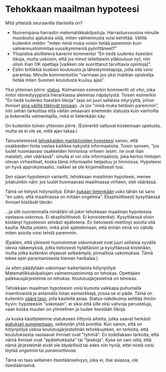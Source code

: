 # Tehokkaan maailman hypoteesi

Mitä yhteistä seuraavilla tilanteilla on?

- Nuorempana harrastin matematiikkakilpailuja. Harrastusvuosina minulle muodostui ajatuksia siitä, miten valmennusta voisi kehittää. Välillä kuitenkin mietin: "miten minä muka voisin tietää paremmin kuin valmennustoimintaa vuosikymmeniä pyörittäneet?"
- Yliopistoa aloitteleva kaverini kommentoi "En tiedä luulenko itsestäni liikoja, mutta uskoisin, että jos minut laitettaisiin yläkouluun nyt, niin olisin ihan OK opettaja [vaikken ole suorittanut tarvittavia opintoja]".
- Esitin kritiikkiä koskien koulutusta ja lähestymistapoja, joilla sitä voisi parantaa. Minulle kommentoitiin "varmaan joo yksi matikan opiskelija tietää miten Suomen koulutusta kuuluu ajaa".

Yksi yhteinen piirre: [status](). Kolmannen esimerkin kommentti oli vitsi, joka imitoi stereotyyppistä hierarkiassa alemmas näpäytystä. Toisen esimerkin "En tiedä luulenko itsestäni liikoja" taas on juuri sellaista nöyryyttä, johon ihmiset [aina välillä tökkivät toisiaan](). Ja jos "minä muka tietäisin paremmin", niin sehän tarkoittaa että väitän omaavani enemmän statusta kuin vanhoilla ja kokeneilla valmentajilla, mikä ei tietenkään käy.

On kuitenkin toinen yhteinen piirre. (Esimerkit sattuvat koskemaan opetusta, mutta se ei ole se, mitä ajan takaa.)

Taloustieteessä [tehokkaiden markkinoiden hypoteesi]() sanoo, että osakkeiden hinta vastaa kaikkea nykyistä informaatiota. Toisin sanoen, "jos luulet huomaavasi osakkeiden hinnoissa virheen (esim. ne ovat liian matalat), olet väärässä": sinulla ei voi olla informaatiota, joka kertoo hintojen olevan virheelliset, koska tämä informaatio heijastuu jo hinnoissa. Hypoteesi on hyvä approksimaatio, vaikkei se ole kirjaimellisesti tosi.

Sen sijaan hypoteesin variantti, tehokkaan *maailman* hypoteesi, menee jotakuinkin näin: jos luulet huomaavasi maailmassa virheen, olet väärässä.

Tämä on tietysti hölynpölyä. Eihän [kukaan tietenkään]() usko tähän tai sano "en usko, että maailmassa on mitään ongelmia". Eksplisiittisesti kysyttäessä ihmiset kiistävät tämän.

...ja silti nuoremmalla minälläni oli *jokin* tehokkaan maailman hypoteesia vastaava uskomus. Ei eksplisiittisesti. Ei konsistentisti. Kysyttäessä olisin kiistänyt hypoteesin selvästi epätotena. En tietoisesti miettinyt asioita sitä kautta. Mutta *jotakin*, mikä pisti ajattelemaan, että enhän minä voi nähdä miten asioita voisi tehdä paremmin.

(Epäilen, että yleisesti huonoimmat uskomukset ovat juuri sellaisia syvällä olevia näkemyksiä, jotka tietoisesti hylättäisiin ja kysyttäessä kiistetään, mutta jotka kuitenkin ohjaavat selkeämpiä, pinnallisia uskomuksia. Tämä tekee epin parantamisesta hieman hankalaa.)

Ja siten päädytään uskomaan kaikenlaista hölynpölyä: Matematiikkakilpailujen valmennustoiminta on tehokas. Opettajien palkkausjärjestelmä on tehokas. Koulutusjärjestelmä on tehokas.

Tehokkaan maailman hypoteesin voisi kumota vaikkapa puhumalla insentiiveistä ja antamalla listan esimerkkejä, joissa se ei päde. Tämä on kuitenkin [väärä taso](), jolla käsitellä asiaa. Status-näkökulma selittää ilmiön hyvin: hypoteesiin "uskotaan", ei siksi että sille olisi vahvoja perusteluja, vaan koska muuten on ylimielinen ja luulee itsestään liikoja.

Ja koska käsittelemme statukseen liittyviä aiheita, jotka saavat herkästi [ajatukset sumenemaan](), selkeytän yhtä pointtia: Kun sanon, että on hölynpölyä uskoa koulutusjärjestelmän tehokkuuteen, en tarkoita, että koulutuksesta vastaavat ihmiset ovat "tyhmiä". En todellakaan tarkoita, että nämä ihmiset ovat "epätehokkaita" tai "laiskoja". Kyse on vain siitä, että nämä järjestelmät eivät ole *täydellisiä* tai edes niin hyviä, ettei niistä voisi löytää *ongelmia* tai *parannettavaa*.

Tämä on taas sellainen itsestäänselvyys, joka ei, itse asiassa, ole itsestäänselvä.
